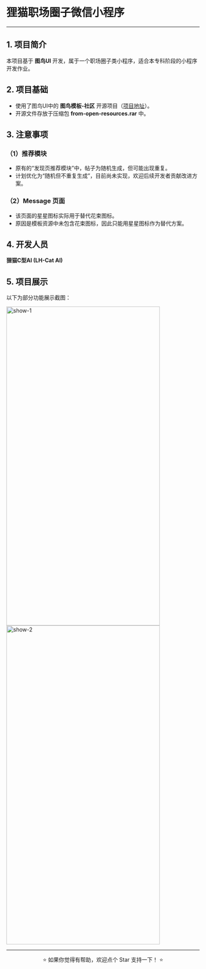 # 狸猫职场圈子微信小程序 


---


## 1. 项目简介
本项目基于 **图鸟UI** 开发，属于一个职场圈子类小程序，适合本专科阶段的小程序开发作业。  

## 2. 项目基础
- 使用了图鸟UI中的 **图鸟模板-社区** 开源项目（[项目地址](https://ext.dcloud.net.cn/plugin?id=9743)）。  
- 开源文件存放于压缩包 **from-open-resources.rar** 中。  

## 3. 注意事项
### （1）推荐模块
- 原有的“发现页推荐模块”中，帖子为随机生成，但可能出现重复。  
- 计划优化为“随机但不重复生成”，目前尚未实现，欢迎后续开发者贡献改进方案。  

### （2）Message 页面
- 该页面的星星图标实际用于替代花束图标。  
- 原因是模板资源中未包含花束图标，因此只能用星星图标作为替代方案。  

## 4. 开发人员
**狸猫C型AI (LH-Cat AI)**  

## 5. 项目展示
以下为部分功能展示截图：  

<img src="https://github.com/lihuacatnb/lihuacat-circle/blob/main/show-1.jpg" alt="show-1" width="400" height="830"/>
<img src="https://github.com/lihuacatnb/lihuacat-circle/blob/main/show-2.jpg" alt="show-2" width="400" height="830"/>

---

<p align="center">⭐️ 如果你觉得有帮助，欢迎点个 Star 支持一下！ ⭐️</p>
